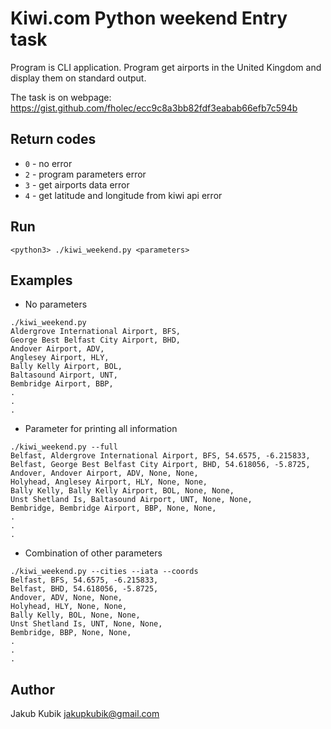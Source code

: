 # Kiwi.com Python weekend Entry task
Program is CLI application. Program get airports in the United Kingdom and display them on standard output.

The task is on webpage: https://gist.github.com/fholec/ecc9c8a3bb82fdf3eabab66efb7c594b

## Return codes
- `0` - no error
- `2` - program parameters error
- `3` - get airports data error
- `4` - get latitude and longitude from kiwi api error

## Run 
```<python3> ./kiwi_weekend.py <parameters>```

## Examples
- No parameters
```
./kiwi_weekend.py
Aldergrove International Airport, BFS, 
George Best Belfast City Airport, BHD, 
Andover Airport, ADV, 
Anglesey Airport, HLY, 
Bally Kelly Airport, BOL, 
Baltasound Airport, UNT, 
Bembridge Airport, BBP, 
.
.
.
```

- Parameter for printing all information
```
./kiwi_weekend.py --full
Belfast, Aldergrove International Airport, BFS, 54.6575, -6.215833,
Belfast, George Best Belfast City Airport, BHD, 54.618056, -5.8725,
Andover, Andover Airport, ADV, None, None,
Holyhead, Anglesey Airport, HLY, None, None,
Bally Kelly, Bally Kelly Airport, BOL, None, None,
Unst Shetland Is, Baltasound Airport, UNT, None, None,
Bembridge, Bembridge Airport, BBP, None, None,
.
.
.
```

- Combination of other parameters
```
./kiwi_weekend.py --cities --iata --coords
Belfast, BFS, 54.6575, -6.215833, 
Belfast, BHD, 54.618056, -5.8725, 
Andover, ADV, None, None, 
Holyhead, HLY, None, None, 
Bally Kelly, BOL, None, None, 
Unst Shetland Is, UNT, None, None, 
Bembridge, BBP, None, None, 
.
.
.
```

## Author
Jakub Kubik <jakupkubik@gmail.com>
